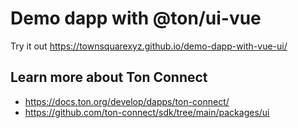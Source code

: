 # Demo dapp with @ton/ui-vue

Try it out https://townsquarexyz.github.io/demo-dapp-with-vue-ui/

## Learn more about Ton Connect
- https://docs.ton.org/develop/dapps/ton-connect/
- https://github.com/ton-connect/sdk/tree/main/packages/ui
